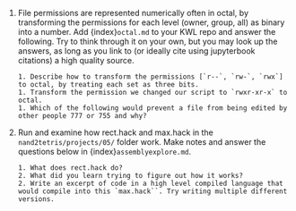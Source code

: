 1.  File permissions are represented numerically often in octal, by transforming the permissions for each level (owner, group, all) as binary into a number. Add {index}`octal.md` to your KWL repo and answer the following. Try to think through it on your own, but you may look up the answers, as long as you link to (or ideally cite using jupyterbook citations) a high quality source.
    ```
    1. Describe how to transform the permissions [`r--`, `rw-`, `rwx`] to octal, by treating each set as three bits.
    1. Transform the permission we changed our script to `rwxr-xr-x` to octal.
    1. Which of the following would prevent a file from being edited by other people 777 or 755 and why?
    ```
1. Run and examine how rect.hack and max.hack in the `nand2tetris/projects/05/` folder work. Make notes and answer the questions below in {index}`assemblyexplore.md`.
    ```
    1. What does rect.hack do?  
    2. What did you learn trying to figure out how it works?
    2. Write an excerpt of code in a high level compiled language that would compile into this `max.hack``. Try writing multiple different versions.
    ```